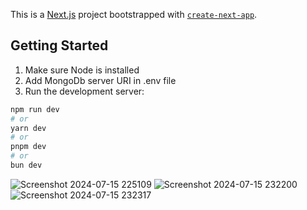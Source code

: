 This is a [Next.js](https://nextjs.org/) project bootstrapped with [`create-next-app`](https://github.com/vercel/next.js/tree/canary/packages/create-next-app).

## Getting Started

1. Make sure Node is installed 
2. Add MongoDb server URI in .env file 
3. Run the development server:
```bash
npm run dev
# or
yarn dev
# or
pnpm dev
# or
bun dev
```
![Screenshot 2024-07-15 225109](https://github.com/user-attachments/assets/42ff4557-c925-4e1d-8320-42b95d543b7f)
![Screenshot 2024-07-15 232200](https://github.com/user-attachments/assets/62c2dd2b-9e61-4c8e-a040-f4e83b6e9e78)
![Screenshot 2024-07-15 232317](https://github.com/user-attachments/assets/dbb0e637-749d-4c16-9c3e-c4d7ee418e5a)






